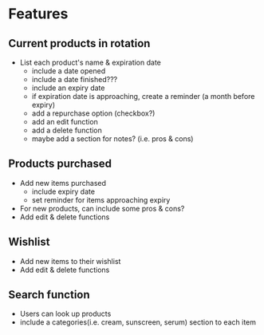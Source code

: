 # Features

## Current products in rotation

- List each product's name & expiration date
  - include a date opened
  - include a date finished???
  - include an expiry date
  - if expiration date is approaching, create a reminder (a month before expiry)
  - add a repurchase option (checkbox?)
  - add an edit function
  - add a delete function
  - maybe add a section for notes? (i.e. pros & cons)

## Products purchased

- Add new items purchased
  - include expiry date
  - set reminder for items approaching expiry
- For new products, can include some pros & cons?
- Add edit & delete functions

## Wishlist

- Add new items to their wishlist
- Add edit & delete functions

## Search function

- Users can look up products
- include a categories(i.e. cream, sunscreen, serum) section to each item
